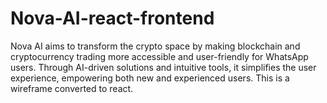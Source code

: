 # Nova-AI-react-frontend
Nova AI aims to transform the crypto space by making blockchain and cryptocurrency trading more accessible and user-friendly for WhatsApp users. Through AI-driven solutions and intuitive tools, it simplifies the user experience, empowering both new and experienced users. This is a wireframe converted to react.
